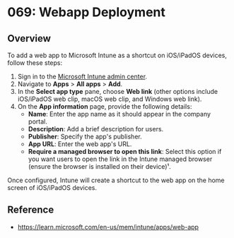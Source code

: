 # 069: Webapp Deployment

## Overview
To add a web app to Microsoft Intune as a shortcut on iOS/iPadOS devices, follow these steps:

1. Sign in to the [Microsoft Intune admin center](https://intune.microsoft.com).
2. Navigate to **Apps** > **All apps** > **Add**.
3. In the **Select app type** pane, choose **Web link** (other options include iOS/iPadOS web clip, macOS web clip, and Windows web link).
4. On the **App information** page, provide the following details:
   - **Name**: Enter the app name as it should appear in the company portal.
   - **Description**: Add a brief description for users.
   - **Publisher**: Specify the app's publisher.
   - **App URL**: Enter the web app's URL.
   - **Require a managed browser to open this link**: Select this option if you want users to open the link in the Intune managed browser (ensure the browser is installed on their device)¹.

Once configured, Intune will create a shortcut to the web app on the home screen of iOS/iPadOS devices.


## Reference

* https://learn.microsoft.com/en-us/mem/intune/apps/web-app

